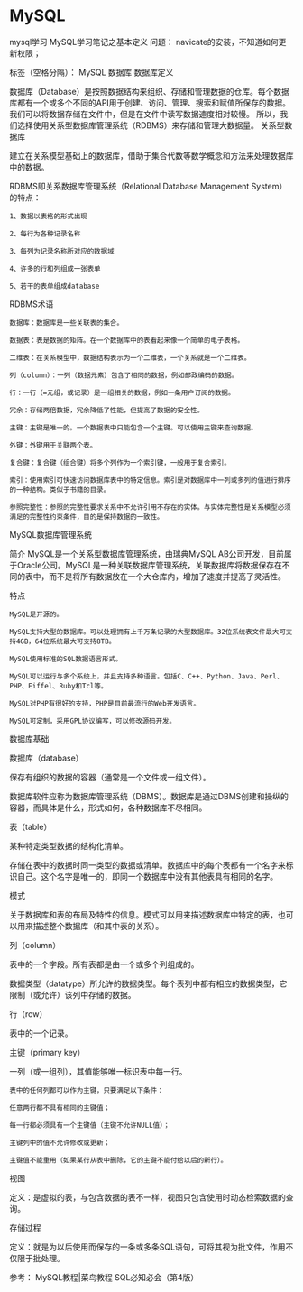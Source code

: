 # MySQL
mysql学习
MySQL学习笔记之基本定义
问题：
navicate的安装，不知道如何更新权限；

标签（空格分隔）： MySQL 数据库
数据库定义

数据库（Database）是按照数据结构来组织、存储和管理数据的仓库。每个数据库都有一个或多个不同的API用于创建、访问、管理、搜索和赋值所保存的数据。我们可以将数据存储在文件中，但是在文件中读写数据速度相对较慢。 所以，我们选择使用关系型数据库管理系统（RDBMS）来存储和管理大数据量。
关系型数据库

建立在关系模型基础上的数据库，借助于集合代数等数学概念和方法来处理数据库中的数据。

RDBMS即关系数据库管理系统（Relational Database Management System）的特点：

    1、数据以表格的形式出现

    2、每行为各种记录名称

    3、每列为记录名称所对应的数据域

    4、许多的行和列组成一张表单

    5、若干的表单组成database

RDBMS术语

    数据库：数据库是一些关联表的集合。

    数据表：表是数据的矩阵。在一个数据库中的表看起来像一个简单的电子表格。

    二维表：在关系模型中，数据结构表示为一个二维表，一个关系就是一个二维表。

    列（column）：一列（数据元素）包含了相同的数据，例如邮政编码的数据。

    行：一行（=元组，或记录）是一组相关的数据，例如一条用户订阅的数据。

    冗余：存储两倍数据，冗余降低了性能，但提高了数据的安全性。

    主键：主键是唯一的。一个数据表中只能包含一个主键。可以使用主键来查询数据。

    外键：外键用于关联两个表。

    复合键：复合键（组合键）将多个列作为一个索引键，一般用于复合索引。

    索引：使用索引可快速访问数据库表中的特定信息。索引是对数据库中一列或多列的值进行排序的一种结构。类似于书籍的目录。

    参照完整性：参照的完整性要求关系中不允许引用不存在的实体。与实体完整性是关系模型必须满足的完整性约束条件，目的是保持数据的一致性。

MySQL数据库管理系统

简介 MySQL是一个关系型数据库管理系统，由瑞典MySQL AB公司开发，目前属于Oracle公司。MySQL是一种关联数据库管理系统，关联数据库将数据保存在不同的表中，而不是将所有数据放在一个大仓库内，增加了速度并提高了灵活性。

特点

    MySQL是开源的。

    MySQL支持大型的数据库。可以处理拥有上千万条记录的大型数据库。32位系统表文件最大可支持4GB，64位系统最大可支持8TB。

    MySQL使用标准的SQL数据语言形式。

    MySQL可以运行与多个系统上，并且支持多种语言。包括C、C++、Python、Java、Perl、PHP、Eiffel、Ruby和Tcl等。

    MySQL对PHP有很好的支持，PHP是目前最流行的Web开发语言。

    MySQL可定制，采用GPL协议编写，可以修改源码开发。

数据库基础

数据库（database）

保存有组织的数据的容器（通常是一个文件或一组文件）。

数据库软件应称为数据库管理系统（DBMS）。数据库是通过DBMS创建和操纵的容器，而具体是什么，形式如何，各种数据库不尽相同。

表（table）

某种特定类型数据的结构化清单。

存储在表中的数据时同一类型的数据或清单。数据库中的每个表都有一个名字来标识自己。这个名字是唯一的，即同一个数据库中没有其他表具有相同的名字。

模式

关于数据库和表的布局及特性的信息。模式可以用来描述数据库中特定的表，也可以用来描述整个数据库（和其中表的关系）。

列（column）

表中的一个字段。所有表都是由一个或多个列组成的。

数据类型（datatype）所允许的数据类型。每个表列中都有相应的数据类型，它限制（或允许）该列中存储的数据。

行（row）

表中的一个记录。

主键（primary key）

一列（或一组列），其值能够唯一标识表中每一行。

    表中的任何列都可以作为主键，只要满足以下条件：

    任意两行都不具有相同的主键值；

    每一行都必须具有一个主键值（主键不允许NULL值）；

    主键列中的值不允许修改或更新；

    主键值不能重用（如果某行从表中删除，它的主键不能付给以后的新行）。

视图

定义：是虚拟的表，与包含数据的表不一样，视图只包含使用时动态检索数据的查询。

存储过程

定义：就是为以后使用而保存的一条或多条SQL语句，可将其视为批文件，作用不仅限于批处理。

参考： MySQL教程|菜鸟教程
SQL必知必会（第4版）
